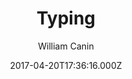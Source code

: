 ---
title: Typing
github: https://github.com/williamcanin/typing-jekyll-template
demo: https://williamcanin.github.io/typing-jekyll-template/
author: William Canin
ssg:
  - Jekyll
cms:
  - Markdown
date: 2017-04-20T17:36:16.000Z
description: >-
  Typing, is a template for Jekyll built especially for those who want to have a
  blog and pages quickly and lightly.
draft: false
publish_date: '2017-04-20T17:36:16Z'
update_date: '2022-07-27T06:55:31Z'
github_star: 85
github_fork: 50
---